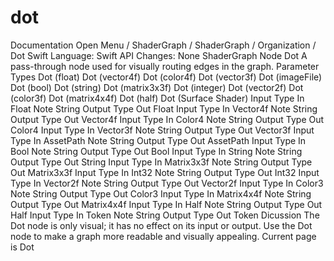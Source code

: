 # dot
 Documentation 
 Open Menu 
/
 ShaderGraph 
/
ShaderGraph
/
 Organization 
/
 Dot 
Swift
Language: 
Swift
 API Changes: 
None
ShaderGraph Node
Dot
A pass-through node used for visually routing edges in the graph.
Parameter Types
 Dot (float) 
 Dot (vector4f) 
 Dot (color4f) 
 Dot (vector3f) 
 Dot (imageFile) 
 Dot (bool) 
 Dot (string) 
 Dot (matrix3x3f) 
 Dot (integer) 
 Dot (vector2f) 
 Dot (color3f) 
 Dot (matrix4x4f) 
 Dot (half) 
 Dot (Surface Shader) 
Input
Type
In
Float
Note
String
Output
Type
Out
Float
Input
Type
In
Vector4f
Note
String
Output
Type
Out
Vector4f
Input
Type
In
Color4
Note
String
Output
Type
Out
Color4
Input
Type
In
Vector3f
Note
String
Output
Type
Out
Vector3f
Input
Type
In
AssetPath
Note
String
Output
Type
Out
AssetPath
Input
Type
In
Bool
Note
String
Output
Type
Out
Bool
Input
Type
In
String
Note
String
Output
Type
Out
String
Input
Type
In
Matrix3x3f
Note
String
Output
Type
Out
Matrix3x3f
Input
Type
In
Int32
Note
String
Output
Type
Out
Int32
Input
Type
In
Vector2f
Note
String
Output
Type
Out
Vector2f
Input
Type
In
Color3
Note
String
Output
Type
Out
Color3
Input
Type
In
Matrix4x4f
Note
String
Output
Type
Out
Matrix4x4f
Input
Type
In
Half
Note
String
Output
Type
Out
Half
Input
Type
In
Token
Note
String
Output
Type
Out
Token
Dicussion
The Dot node is only visual; it has no effect on its input or output. Use the Dot node to make a graph more readable and visually appealing.
 Current page is Dot 